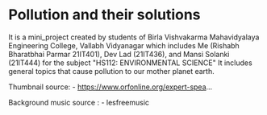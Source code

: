 # Pollution and their solutions

It is a mini_project created by students of Birla Vishvakarma Mahavidyalaya
Engineering College, Vallabh Vidyanagar which includes Me (Rishabh Bharatbhai Parmar 21IT401), Dev Lad (21IT436), and Mansi Solanki (21IT444) for the subject "HS112: ENVIRONMENTAL SCIENCE" 
It includes general topics that cause pollution to our mother planet earth. 

Thumbnail source: - https://www.orfonline.org/expert-spea...


Background music source : - lesfreemusic
